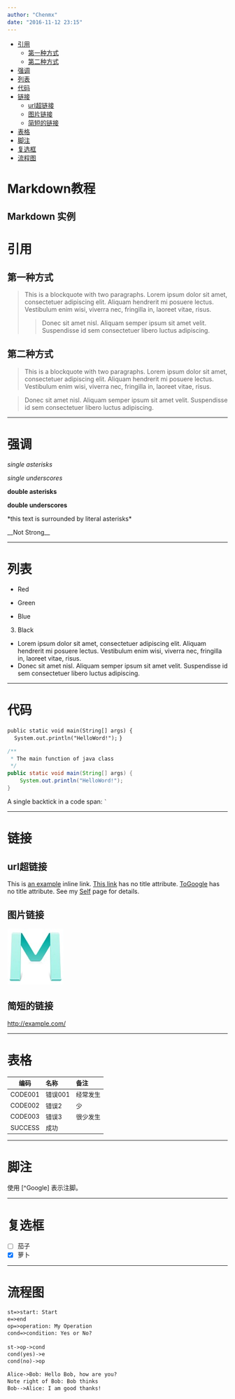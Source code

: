```yaml
---
author: "Chenmx"
date: "2016-11-12 23:15"
---
```

<!-- TOC depthFrom:1 depthTo:6 withLinks:1 updateOnSave:1 orderedList:0 -->

- [引用](#引用)
	- [第一种方式](#第一种方式)
	- [第二种方式](#第二种方式)
- [强调](#强调)
- [列表](#列表)
- [代码](#代码)
- [链接](#链接)
	- [url超链接](#url超链接)
	- [图片链接](#图片链接)
	- [简短的链接](#简短的链接)
- [表格](#表格)
- [脚注](#脚注)
- [复选框](#复选框)
- [流程图](#流程图)

<!-- /TOC -->
Markdown教程
=======================================

Markdown 实例
---------------------------------------

# 引用
## 第一种方式
> This is a blockquote with two paragraphs. Lorem ipsum dolor sit amet,
> consectetuer adipiscing elit. Aliquam hendrerit mi posuere lectus.
> Vestibulum enim wisi, viverra nec, fringilla in, laoreet vitae, risus.
>
>> Donec sit amet nisl. Aliquam semper ipsum sit amet velit. Suspendisse
>>id sem consectetuer libero luctus adipiscing.

## 第二种方式
> This is a blockquote with two paragraphs. Lorem ipsum dolor sit amet,
consectetuer adipiscing elit. Aliquam hendrerit mi posuere lectus.
Vestibulum enim wisi, viverra nec, fringilla in, laoreet vitae, risus.

> Donec sit amet nisl. Aliquam semper ipsum sit amet velit. Suspendisse
id sem consectetuer libero luctus adipiscing.

---------------------------------------

# 强调
*single asterisks*

_single underscores_

**double asterisks**

__double underscores__

\*this text is surrounded by literal asterisks\*

\_\_Not Strong\_\_

---------------------------------------
# 列表
*   Red
+   Green
-   Blue
3.  Black
*   Lorem ipsum dolor sit amet, consectetuer adipiscing elit.
    Aliquam hendrerit mi posuere lectus. Vestibulum enim wisi,
    viverra nec, fringilla in, laoreet vitae, risus.
*  Donec sit amet nisl. Aliquam semper ipsum sit amet velit.
    Suspendisse id sem consectetuer libero luctus adipiscing.

--------------------------------------
# 代码
`public static void main(String[] args) {`
&nbsp;&nbsp;&nbsp;&nbsp;`System.out.println("HelloWord!");`
`}`

``` java
/**
 * The main function of java class
 */
public static void main(String[] args) {
    System.out.println("HelloWord!");
}
```

A single backtick in a code span: `` ` ``

--------------------------------------
# 链接
## url超链接
This is [an example](http://example.com/ "Title") inline link.
[This link](http://example.net/) has no title attribute.
[ToGoogle][Google] has no title attribute.
See my [Self](./Markdown.md) page for details.

## 图片链接
![an example](./images/m.jpg "Tip")

## 简短的链接
<http://example.com/>

--------------------------------------
# 表格
编码  |名称   |备注
:--:|:---|:--
CODE001  |错误001   |经常发生
CODE002  |错误2   |少
CODE003  |错误3   |很少发生
SUCCESS  |成功    |

--------------------------------------
# 脚注
使用 [^Google] 表示注脚。

--------------------------------------
# 复选框
- [ ] 茄子
- [x] 萝卜

--------------------------------------
# 流程图

```flow
st=>start: Start
e=>end
op=>operation: My Operation
cond=>condition: Yes or No?

st->op->cond
cond(yes)->e
cond(no)->op
```

```sequence
Alice->Bob: Hello Bob, how are you?
Note right of Bob: Bob thinks
Bob-->Alice: I am good thanks!
```

[Google]: http://google.com/ "Google"
